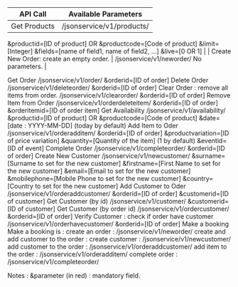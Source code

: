  


| API Call | Available Parameters |
| --- | --- | 
| Get Products | /jsonservice/v1/products/
&productid=[ID of product] OR &productcode=[Code of product] 
&limit=[Integer] 
&fields=[name of field1, name of field2, ...] 
&live=[0 OR 1] |
| Create New Order: create an empty order. | /jsonservice/v1/neworder/
No parameters. |


Get Order 
 /jsonservice/v1/order/
&orderid=[ID of order]
Delete Order 
 /jsonservice/v1/deleteorder/
&orderid=[ID of order]
Clear Order : remove all items from order. 
 /jsonservice/v1/clearorder/
&orderid=[ID of order]
Remove Item from Order 
 /jsonservice/v1/orderdeleteitem/
&orderid=[ID of order] 
 &orderitemid=[ID of order item]
Get Availability 
 /jsonservice/v1/availability/
&productid=[ID of product] OR &productcode=[Code of product] 
 &date=[date : YYYY-MM-DD] (today by default)
Add Item to Oder 
 /jsonservice/v1/orderadditem/
&orderid=[ID of order] 
 &productvariation=[ID of price variation] 
 &quantity=[Quantity of the item] (1 by default) 
 &eventid=[ID of event]
Complete Order 
 /jsonservice/v1/completeorder/
&orderid=[ID of order]
Create New Customer 
 /jsonservice/v1/newcustomer/
&surname=[Surname to set for the new customer] 
 &firstname=[First Name to set for the new customer] 
 &email=[Email to set for the new customer] 
 &mobilephone=[Mobile Phone to set for the new customer] 
 &country=[Country to set for the new customer]
Add Customer to Oder 
 /jsonservice/v1/orderaddcustomer/
&orderid=[ID of order] 
 &customerid=[ID of customer]
Get Customer (by id) 
 /jsonservice/v1/customer/
&customerid=[ID of customer]
Get Customer (by order id) 
 /jsonservice/v1/ordercustomer/
&orderid=[ID of order]
Verify Customer : check if order have customer 
 /jsonservice/v1/orderhavecustomer/
&orderid=[ID of order]
Make a booking
Make a booking is : 
create an order : /jsonservice/v1/neworder/ 
create and add customer to the order : 
create customer : /jsonservice/v1/newcustomer/ 
add customer to the order : /jsonservice/v1/orderaddcustomer/ 
add item to the order : /jsonservice/v1/orderadditem/ 
complete order : /jsonservice/v1/completeorder/

Notes :
&parameter (in red) : mandatory field.
